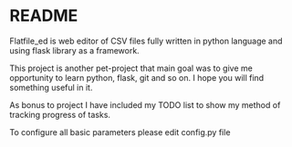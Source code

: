 README
======

Flatfile_ed is web editor of CSV files fully written in python language
and using flask library as a framework.

This project is another pet-project that main goal was to give me opportunity
to learn python, flask, git and so on.
I hope you will find something useful in it.

As bonus to project I have included my TODO list to show my method
of tracking progress of tasks.

To configure all basic parameters please edit config.py file
